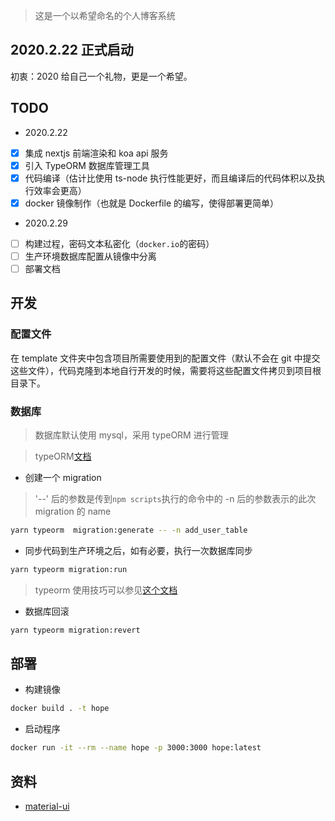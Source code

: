> 这是一个以希望命名的个人博客系统

## 2020.2.22 正式启动

初衷：2020 给自己一个礼物，更是一个希望。

## TODO

- 2020.2.22

- [x] 集成 nextjs 前端渲染和 koa api 服务
- [x] 引入 TypeORM 数据库管理工具
- [x] 代码编译（估计比使用 ts-node 执行性能更好，而且编译后的代码体积以及执行效率会更高）
- [x] docker 镜像制作（也就是 Dockerfile 的编写，使得部署更简单）

- 2020.2.29

- [ ] 构建过程，密码文本私密化（`docker.io`的密码）
- [ ] 生产环境数据库配置从镜像中分离
- [ ] 部署文档

## 开发

### 配置文件

在 template 文件夹中包含项目所需要使用到的配置文件（默认不会在 git 中提交这些文件），代码克隆到本地自行开发的时候，需要将这些配置文件拷贝到项目根目录下。

### 数据库

> 数据库默认使用 mysql，采用 typeORM 进行管理

> typeORM[文档](https://typeorm.io/#/using-cli/installing-cli)

- 创建一个 migration

> '--' 后的参数是传到`npm scripts`执行的命令中的
> -n 后的参数表示的此次 migration 的 name

```bash
yarn typeorm  migration:generate -- -n add_user_table
```

- 同步代码到生产环境之后，如有必要，执行一次数据库同步

```bash
yarn typeorm migration:run
```

> typeorm 使用技巧可以参见[这个文档](./src/db/README.md)

- 数据库回滚

```bash
yarn typeorm migration:revert
```

## 部署

- 构建镜像

```bash
docker build . -t hope
```

- 启动程序

```bash
docker run -it --rm --name hope -p 3000:3000 hope:latest
```

## 资料

- [material-ui](https://material-ui.com/zh/guides/server-rendering/)
